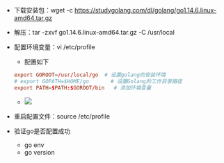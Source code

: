 - 下载安装包：wget -c https://studygolang.com/dl/golang/go1.14.6.linux-amd64.tar.gz
- 解压：tar -zxvf go1.14.6.linux-amd64.tar.gz -C /usr/local
- 配置环境变量：vi /etc/profile
  - 配置如下
  ```conf
  export GOROOT=/usr/local/go  # 设置golang的安装环境
  # export GOPATH=$HOME/go       # 设置Golang的工作目录路径
  export PATH=$PATH:$GOROOT/bin   # 添加环境变量
  ```
  - <img src='https://lsz.net.cn/node/imgs/a27853fc9ff1fab6e8158f9f978e2418.png' />

- 重启配置文件：source /etc/profile
- 验证go是否配置成功
  - go env
  - go version